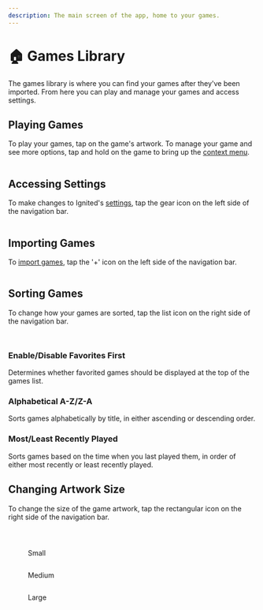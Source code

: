 ```yaml
---
description: The main screen of the app, home to your games.
---
```


# 🏠 Games Library

The games library is where you can find your games after they've been imported. From here you can play and manage your games and access settings.

## Playing Games

To play your games, tap on the game's artwork. To manage your game and see more options, tap and hold on the game to bring up the [context menu](context-menu.md).

<div align="center">

<figure><img src="../../.gitbook/assets/library-game-select" alt=""><figcaption></figcaption></figure>

</div>

## Accessing Settings

To make changes to Ignited's [settings](../settings/), tap the gear icon on the left side of the navigation bar.

<figure><img src="../../.gitbook/assets/library-settings" alt=""><figcaption></figcaption></figure>

## Importing Games

To [import games](../../getting-started/games.md), tap the '+' icon on the left side of the navigation bar.

<figure><img src="../../.gitbook/assets/import-add" alt=""><figcaption></figcaption></figure>

## Sorting Games

To change how your games are sorted, tap the list icon on the right side of the navigation bar.

<div>

<figure><img src="../../.gitbook/assets/library-sorting-button" alt=""><figcaption></figcaption></figure>

 

<figure><img src="../../.gitbook/assets/library-sorting" alt=""><figcaption></figcaption></figure>

</div>

### Enable/Disable Favorites First

Determines whether favorited games should be displayed at the top of the games list.

### Alphabetical A-Z/Z-A

Sorts games alphabetically by title, in either ascending or descending order.

### Most/Least Recently Played

Sorts games based on the time when you last played them, in order of either most recently or least recently played.

## Changing Artwork Size

To change the size of the game artwork, tap the rectangular icon on the right side of the navigation bar.

<div>

<figure><img src="../../.gitbook/assets/library-size-button" alt=""><figcaption></figcaption></figure>

 

<figure><img src="../../.gitbook/assets/library-size" alt=""><figcaption></figcaption></figure>

</div>

<div>

<figure><img src="../../.gitbook/assets/library-size-small" alt=""><figcaption><p>Small</p></figcaption></figure>

 

<figure><img src="../../.gitbook/assets/library-size-medium" alt=""><figcaption><p>Medium</p></figcaption></figure>

 

<figure><img src="../../.gitbook/assets/library-size-large" alt=""><figcaption><p>Large</p></figcaption></figure>

</div>
